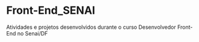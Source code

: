 # Front-End_SENAI

Atividades e projetos desenvolvidos durante o curso Desenvolvedor Front-End no Senai/DF
